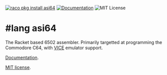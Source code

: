 [![raco pkg install asi64](https://img.shields.io/badge/raco_pkg_install-asi64-aa00ff.svg)](https://pkgs.racket-lang.org/package/asi64)
[![Documentation](https://img.shields.io/badge/read-documentation-blue.svg)](http://pkg-build.racket-lang.org/doc/asi64@asi64/index.html)
![MIT License](https://img.shields.io/badge/license-MIT-118811.svg)

# #lang asi64
The Racket based 6502 assembler.  Primarily targetted at programming the Commodore C64, with [VICE](http://vice-emu.sourceforge.net/) emulator support.

[Documentation](http://pkg-build.racket-lang.org/doc/asi64/index.html).

[MIT license](https://github.com/pezipink/asi64/blob/master/LICENSE).